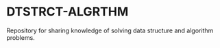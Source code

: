 # DTSTRCT-ALGRTHM

Repository for sharing knowledge of solving data structure and algorithm problems.
